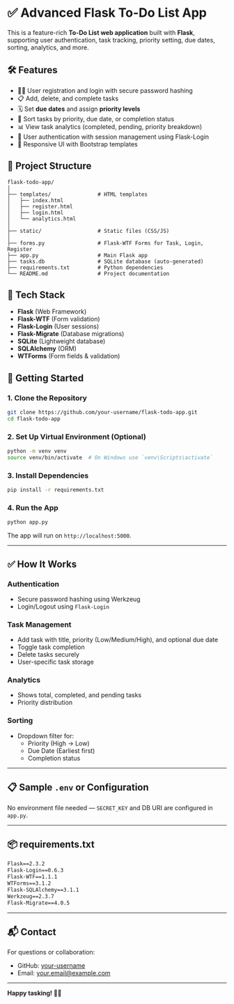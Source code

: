 # ✅ Advanced Flask To-Do List App

This is a feature-rich **To-Do List web application** built with **Flask**, supporting user authentication, task tracking, priority setting, due dates, sorting, analytics, and more. 

## 🛠️ Features

- 🧑‍💼 User registration and login with secure password hashing
- 📋 Add, delete, and complete tasks
- 🗓 Set **due dates** and assign **priority levels**
- 🔄 Sort tasks by priority, due date, or completion status
- 📊 View task analytics (completed, pending, priority breakdown)
- 🔐 User authentication with session management using Flask-Login
- 🚀 Responsive UI with Bootstrap templates

## 📁 Project Structure

```
flask-todo-app/
│
├── templates/               # HTML templates
│   ├── index.html
│   ├── register.html
│   ├── login.html
│   └── analytics.html
│
├── static/                  # Static files (CSS/JS)
│
├── forms.py                 # Flask-WTF Forms for Task, Login, Register
├── app.py                   # Main Flask app
├── tasks.db                 # SQLite database (auto-generated)
├── requirements.txt         # Python dependencies
└── README.md                # Project documentation
```

## 🧪 Tech Stack

- **Flask** (Web Framework)
- **Flask-WTF** (Form validation)
- **Flask-Login** (User sessions)
- **Flask-Migrate** (Database migrations)
- **SQLite** (Lightweight database)
- **SQLAlchemy** (ORM)
- **WTForms** (Form fields & validation)

## 🚀 Getting Started

### 1. Clone the Repository

```bash
git clone https://github.com/your-username/flask-todo-app.git
cd flask-todo-app
```

### 2. Set Up Virtual Environment (Optional)

```bash
python -m venv venv
source venv/bin/activate  # On Windows use `venv\Scripts\activate`
```

### 3. Install Dependencies

```bash
pip install -r requirements.txt
```

### 4. Run the App

```bash
python app.py
```

The app will run on `http://localhost:5000`.

---

## ✅ How It Works

### Authentication
- Secure password hashing using Werkzeug
- Login/Logout using `Flask-Login`

### Task Management
- Add task with title, priority (Low/Medium/High), and optional due date
- Toggle task completion
- Delete tasks securely
- User-specific task storage

### Analytics
- Shows total, completed, and pending tasks
- Priority distribution

### Sorting
- Dropdown filter for:
  - Priority (High → Low)
  - Due Date (Earliest first)
  - Completion status

---

## 📋 Sample `.env` or Configuration

No environment file needed — `SECRET_KEY` and DB URI are configured in `app.py`.

---

## 📦 requirements.txt

```txt
Flask==2.3.2
Flask-Login==0.6.3
Flask-WTF==1.1.1
WTForms==3.1.2
Flask-SQLAlchemy==3.1.1
Werkzeug==2.3.7
Flask-Migrate==4.0.5
```

---

## 📬 Contact

For questions or collaboration:
- GitHub: [your-username](https://github.com/your-username)
- Email: your.email@example.com

---

**Happy tasking! 📝✨**
